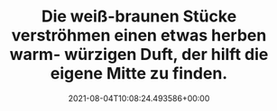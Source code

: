 ---
date: '2021-08-04T10:08:24.493586+00:00'
found_at: '2014-12-28'
found_url: http://www.ritterladen.de/Tafeln-Lagern/Raeucherwerk/Raeuchermischungen/griechischer-Rosenweihrauch-Myrrhe.html
title: Die weiß-braunen Stücke verströhmen einen etwas herben warm- würzigen Duft,
  der hilft die eigene Mitte zu finden.
---